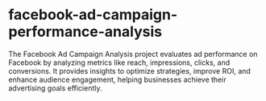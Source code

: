 # facebook-ad-campaign-performance-analysis
The Facebook Ad Campaign Analysis project evaluates ad performance on Facebook by analyzing metrics like reach, impressions, clicks, and conversions. It provides insights to optimize strategies, improve ROI, and enhance audience engagement, helping businesses achieve their advertising goals efficiently.
